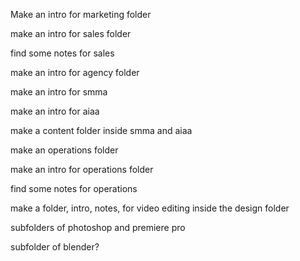 Make an intro for marketing folder

make an intro for sales folder

find some notes for sales 

make an intro for agency folder

make an intro for smma

make an intro for aiaa

make a content folder inside smma and aiaa

make an operations folder

make an intro for operations folder

find some notes for operations


make a folder, intro, notes, for video editing inside the design folder

subfolders of photoshop and premiere pro

subfolder of blender?